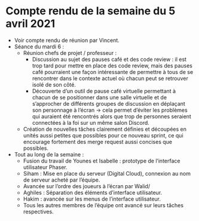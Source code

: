 # Compte rendu de la semaine du 5 avril 2021

- Voir compte rendu de réunion par Vincent.
- Séance du mardi 6 :
    - Réunion chefs de projet / professeur :
        - Discussion au sujet des pauses café et des code review : il est trop tard pour mettre en place des code review, mais des pauses café pourraient une façon intéressante de permettre à tous de se rencontrer dans le contexte actuel où chacun peut se retrouver isolé de son côté.
        - Découverte d’un outil de pause café virtuelle permettant à chacun de se positionner dans une salle virtuelle et de s’approcher de différents groupes de discussion en déplaçant son personnage à l’écran -> cela permet d’éviter les problèmes qui auraient été rencontrés alors que trop de personnes seraient connectées à la foi sur un même salon Discord.
    - Création de nouvelles tâches clairement définies et découpées en unités aussi petites que possibles pour ce nouveau sprint, ce qui encourage fortement des merge request aussi concises que possibles.
- Tout au long de la semaine :
    - Fusion du travail de Younes et Isabelle : prototype de l’interface utilisateur Phaser.
    - Siham : Mise en place du serveur (Digital Cloud), connexion au nom de serveur acheté par l’équipe.
    - Avancée sur l’ordre des joueurs à l’écran par Walid/
    - Aghiles : Séparation des éléments d’interface utilisateur.
    - Hakim : avancée sur les menus de l’interface utilisateur.
    - Tous les autres membres de l’équipe ont avancé sur leurs tâches respectives.

